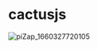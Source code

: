 # cactusjs



![piZap_1660327720105](https://user-images.githubusercontent.com/100249350/184419953-3d255d16-c9fd-453b-87ff-e8928ca280fb.jpg)
